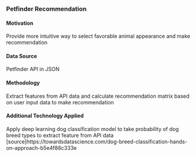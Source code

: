 <h3>Petfinder Recommendation</h3>
<p>
  <h4>Motivation</h4>
  Provide more intuitive way to select favorable animal appearance and make recommendation
</p>

<h4>Data Source</h4>
<p>Petfinder API in JSON</p>

<h4>Methodology</h4>
<p>
  Extract features from API data and calculate recommendation matrix based on user input data
  to make recommendation
</p>

<h4>Additional Technology Applied</h4>
<p>
  Apply deep learning dog classification model to take probability of dog breed types to extract feature from API data
  <br>[source]https://towardsdatascience.com/dog-breed-classification-hands-on-approach-b5e4f88c333e
</p>
